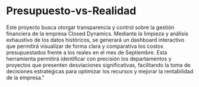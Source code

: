 # Presupuesto-vs-Realidad
Este proyecto busca otorgar transparencia y control sobre la gestión financiera de la empresa Closed Dynamics. Mediante la limpieza y análisis exhaustivo de los datos históricos, se generará un dashboard interactivo que permitirá visualizar de forma clara y comparativa los costos presupuestados frente a los reales en el mes de Septiembre. Esta herramienta permitirá identificar con precisión los departamentos y proyectos que presenten desviaciones significativas, facilitando la toma de decisiones estratégicas para optimizar los recursos y mejorar la rentabilidad de la empresa."
